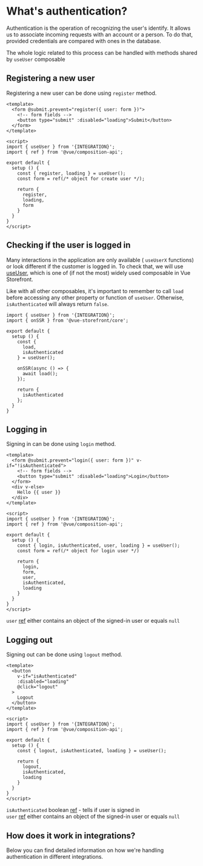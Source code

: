 # What's authentication?
Authentication is the operation of recognizing the user's identify. It allows us to associate incoming requests with an account or a person. To do that, provided credentials are compared with ones in the database.

The whole logic related to this process can be handled with methods shared by `useUser` composable

## Registering a new user
Registering a new user can be done using `register` method.  
```vue
<template>
  <form @submit.prevent="register({ user: form })">
    <!-- form fields -->
    <button type="submit" :disabled="loading">Submit</button>
  </form>
</template>

<script>
import { useUser } from '{INTEGRATION}';
import { ref } from '@vue/composition-api';

export default {
  setup () {
    const { register, loading } = useUser();
    const form = ref(/* object for create user */);

    return {
      register,
      loading,
      form
    }
  }
}
</script>
```

## Checking if the user is logged in

Many interactions in the application are only available ( `useUserX` functions) or look different if the customer is logged in. To check that, we will use [useUser](../composables/use-user.md), which is one of (if not the most) widely used composable in Vue Storefront.

Like with all other composables, it's important to remember to call `load` before accessing any other property or function of `useUser`. Otherwise, `isAuthenticated` will always return `false`.

```js{8,16}
import { useUser } from '{INTEGRATION}';
import { onSSR } from '@vue-storefront/core';

export default {
  setup () {
    const {
      load,
      isAuthenticated
    } = useUser();

    onSSR(async () => {
      await load();
    });

    return {
      isAuthenticated
    };
  }
}
```

## Logging in
Signing in can be done using `login` method.
```vue
<template>
  <form @submit.prevent="login({ user: form })" v-if="!isAuthenticated">
    <!-- form fields -->
    <button type="submit" :disabled="loading">Login</button>
  </form>
  <div v-else>
    Hello {{ user }}
  </div>
</template>

<script>
import { useUser } from '{INTEGRATION}';
import { ref } from '@vue/composition-api';

export default {
  setup () {
    const { login, isAuthenticated, user, loading } = useUser();
    const form = ref(/* object for login user */)

    return {
      login,
      form,
      user,
      isAuthenticated,
      loading
    }
  }
}
</script>
```  
`user` [ref](https://v3.vuejs.org/api/refs-api.html#ref) either contains an object of the signed-in user or equals `null`

## Logging out

Signing out can be done using `logout` method.
```vue
<template>
  <button 
    v-if="isAuthenticated"
    :disabled="loading"
    @click="logout"
  >
    Logout
  </button>
</template>

<script>
import { useUser } from '{INTEGRATION}';
import { ref } from '@vue/composition-api';

export default {
  setup () {
    const { logout, isAuthenticated, loading } = useUser();

    return {
      logout,
      isAuthenticated,
      loading
    }
  }
}
</script>
```  
`isAuthenticated` boolean [ref](https://v3.vuejs.org/api/refs-api.html#ref) - tells if user is signed in   
`user` [ref](https://v3.vuejs.org/api/refs-api.html#ref) either contains an object of the signed-in user or equals `null`

## How does it work in integrations?

Below you can find detailed information on how we're handling authentication in different integrations.
<CommerceIntegrationLinks 
 commercetools="/commercetools/authorization-strategy.html"
 shopify="WIP"
/>
